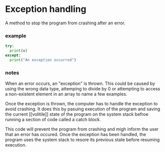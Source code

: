 # Exception handling
A method to stop the program from crashing after an error.

### example
```py
try:  
  print(x)  
except:  
  print("An exception occurred")
```

### notes
When an error occurs, an "exception" is thrown. This could be caused by using the wrong data type, attemping to divide by 0 or attempting to access a non-existent element in an array to name a few examples.

Once the exception is thrown, the computer has to handle the exception to avoid crashing. It does this by pasuing execution of the program and saving the current [[volitile]] state of the program on the system stack befroe running a section of code called a catch block.

This code will prevent the program from crashing and migh inform the user that an error has occured. Once the exception has been handled, the program uses the system stack to resore its previous state before resuming execution.